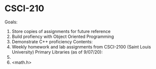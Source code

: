 # CSCI-210

Goals: 
  1) Store copies of assignments for future reference 
  2) Build profiency with Object Oriented Programming 
  3) Demonstrate C++ proficiency 
Contents: 
  1) Weekly homework and lab assignments from CSCI-2100 (Saint Louis University) 
Primary Libraries (as of 9/07/20): 
  1) <iostream> 
  2) <math.h> 
